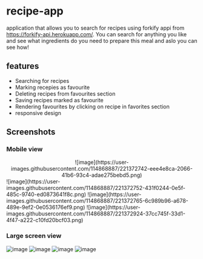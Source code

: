 # recipe-app 

application that allows you to search for recipes using forkify appi from https://forkify-api.herokuapp.com/.
You can search for anything you like and see what ingredients do you need to prepare this meal and aslo you can see how!

## features

- Searching for recipes
- Marking recepies as favourite
- Deleting recipes from favourites section
- Saving recipes marked as favourite
- Rendering favourites by clicking on recipe in favorites section
- responsive design

## Screenshots

### Mobile view
<div align="center">
![image](https://user-images.githubusercontent.com/114868887/221372742-eee4e8ca-2066-41b6-93c4-adae275bebd5.png)
  </div>
![image](https://user-images.githubusercontent.com/114868887/221372752-431f0244-0e5f-485c-9740-ed0873641f8c.png)
![image](https://user-images.githubusercontent.com/114868887/221372765-6c989b96-a678-489e-9ef2-0e0536176ef9.png)
![image](https://user-images.githubusercontent.com/114868887/221372924-37cc745f-33d1-4f47-a222-c10fd20bcf03.png)


### Large screen view

![image](https://user-images.githubusercontent.com/114868887/221372972-d8685a3f-0193-44ae-89b5-554917e66a45.png)
![image](https://user-images.githubusercontent.com/114868887/221372985-c289c5a1-6f39-43a7-805f-bc34cd0a58fd.png)
![image](https://user-images.githubusercontent.com/114868887/221373051-be622a28-a12b-445a-9452-f86560cf8981.png)
![image](https://user-images.githubusercontent.com/114868887/221372988-2df4c1eb-00fd-4924-967f-1828edbf8c1d.png)


